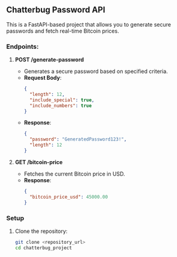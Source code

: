 ## Chatterbug Password API

This is a FastAPI-based project that allows you to generate secure passwords and fetch real-time Bitcoin prices.

### Endpoints:
1. **POST /generate-password**
   - Generates a secure password based on specified criteria.
   - **Request Body**:
     ```json
     {
       "length": 12,
       "include_special": true,
       "include_numbers": true
     }
     ```
   - **Response**:
     ```json
     {
       "password": "GeneratedPassword123!",
       "length": 12
     }
     ```

2. **GET /bitcoin-price**
   - Fetches the current Bitcoin price in USD.
   - **Response**:
     ```json
     {
       "bitcoin_price_usd": 45000.00
     }
     ```

### Setup

1. Clone the repository:
   ```bash
   git clone <repository_url>
   cd chatterbug_project
